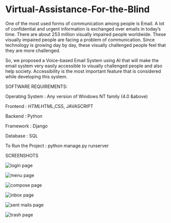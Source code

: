 # Virtual-Assistance-For-the-Blind
One of the most used forms of communication among people is Email. A lot of confidential and urgent information is exchanged over emails in today’s time. There are about 253 million visually impaired people worldwide. These visually impaired people are facing a problem of communication. Since technology is growing day by day, these visually challenged people feel that they are more challenged.

So, we proposed a Voice-based Email System using AI that will make the email system very easily accessible to visually challenged people and also help society. Accessibility is the most important feature that is considered while developing this system.

SOFTWARE REQUIREMENTS:

Operating System : Any version of Windows NT family (4.0 &above)

Frontend : <i class="fab fa-html5">HTML</i>HTML,CSS, JAVASCRIPT

Backend : Python

Framework : Django

Database : SQL

To Run the Project :
python manage.py runserver

SCREENSHOTS

![login page](https://user-images.githubusercontent.com/72904996/120095250-9105a280-c142-11eb-912d-8ac699d7077a.JPG)

![menu page](https://user-images.githubusercontent.com/72904996/120095270-b5fa1580-c142-11eb-862f-c30b1b171362.JPG)

![compose page](https://user-images.githubusercontent.com/72904996/120095282-c14d4100-c142-11eb-88d9-79af11214120.JPG)

![inbox page](https://user-images.githubusercontent.com/72904996/120095293-ce6a3000-c142-11eb-964c-f1b279651f24.JPG)

![sent mails page](https://user-images.githubusercontent.com/72904996/120095304-dd50e280-c142-11eb-9e0f-5c35d3f005fb.JPG)

![trash page](https://user-images.githubusercontent.com/72904996/120095314-ea6dd180-c142-11eb-9137-ff7ed9d1062f.JPG)


